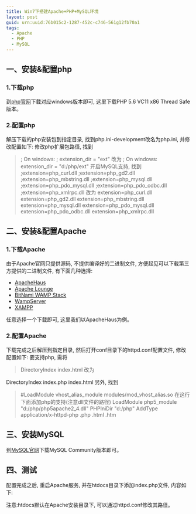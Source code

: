 ```yaml
---
title: Win7下搭建Apache+PHP+MySQL环境
layout: post
guid: urn:uuid:76b015c2-1287-452c-c746-561g12fb70a1
tags:
  - Apache
  - PHP
  - MySQL
---
```


## 一、安装&配置php

### 1.下载php
到[php官网](http://windows.php.net/download#php-5.6)下载对应windows版本即可, 这里下载PHP 5.6 VC11 x86 Thread Safe版本。

### 2.配置php
解压下载的php安装包到指定目录, 找到php.ini-development改名为php.ini, 并修改配置如下:
修改php扩展包路径, 找到
> ; On windows:
> ; extension_dir = "ext"
改为
> ; On windows:
> extension_dir = "d:/php/ext"
开启MySQL支持, 找到
> ;extension=php_curl.dll
> ;extension=php_gd2.dll
> ;extension=php_mbstring.dll
> ;extension=php_mysql.dll
> ;extension=php_pdo_mysql.dll
> ;extension=php_pdo_odbc.dll
> ;extension=php_xmlrpc.dll
改为
> extension=php_curl.dll
> extension=php_gd2.dll
> extension=php_mbstring.dll
> extension=php_mysql.dll
> extension=php_pdo_mysql.dll
> extension=php_pdo_odbc.dll
> extension=php_xmlrpc.dll

## 二、安装&配置Apache

### 1.下载Apache
由于Apache官网只提供源码, 不提供编译好的二进制文件, 方便起见可以下载第三方提供的二进制文件, 有下面几种选择:

* [ApacheHaus](http://www.apachehaus.com/cgi-bin/download.plx)
* [Apache Lounge](http://www.apachelounge.com/download/)
* [BitNami WAMP Stack](https://bitnami.com/stack/wamp)
* [WampServer](http://www.wampserver.com)
* [XAMPP](https://www.apachefriends.org/index.html)

任意选择一个下载即可, 这里我们以ApacheHaus为例。

### 2.配置Apache
下载完成之后解压到指定目录, 然后打开conf目录下的httpd.conf配置文件, 修改配置如下:
要支持php, 需将
> DirectoryIndex index.html
改为
>
DirectoryIndex index.php index.html
另外, 找到
> #LoadModule vhost_alias_module modules/mod_vhost_alias.so
在这行下面添加php的支持(注意dll文件的路径)
> LoadModule php5_module "d:/php/php5apache2_4.dll"
> PHPIniDir "d:/php"
> AddType application/x-httpd-php .php .html .htm

## 三、安装MySQL
到[MySQL官网](http://dev.mysql.com/downloads/mysql/)下载MySQL Community版本即可。

## 四、测试
配置完成之后, 重启Apache服务, 并在htdocs目录下添加index.php文件, 内容如下:
> <?php phpinfo(); ?>
注意:htdocs默认在Apache安装目录下, 可以通过httpd.conf修改其路径。




